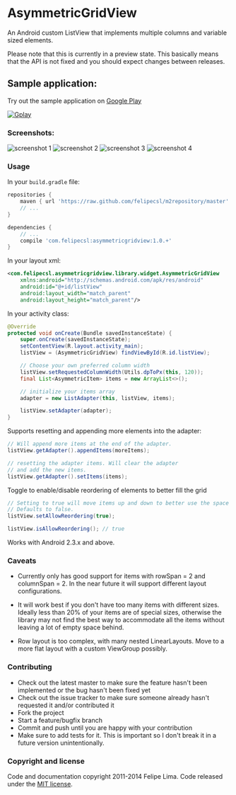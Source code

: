 # AsymmetricGridView

An Android custom ListView that implements multiple columns and variable sized elements.

Please note that this is currently in a preview state.
This basically means that the API is not fixed and you should expect changes between releases.

## Sample application:

Try out the sample application on [Google Play](https://play.google.com/store/apps/details?id=com.felipecsl.asymmetricgridview.app)

[![Gplay](https://developer.android.com/images/brand/en_generic_rgb_wo_60.png)](https://play.google.com/store/apps/details?id=com.felipecsl.asymmetricgridview.app)

### Screenshots:

![screenshot 1](https://raw.githubusercontent.com/felipecsl/AsymmetricGridView/master/screenshots/ss_2_cols.png)
![screenshot 2](https://raw.githubusercontent.com/felipecsl/AsymmetricGridView/master/screenshots/ss_3_cols.png)
![screenshot 3](https://raw.githubusercontent.com/felipecsl/AsymmetricGridView/master/screenshots/ss_4_cols.png)
![screenshot 4](https://raw.githubusercontent.com/felipecsl/AsymmetricGridView/master/screenshots/ss_5_cols.png)

### Usage

In your ``build.gradle`` file:

```groovy
repositories {
    maven { url 'https://raw.github.com/felipecsl/m2repository/master' }
    // ...
}

dependencies {
    // ...
    compile 'com.felipecsl:asymmetricgridview:1.0.+'
}
```

In your layout xml:

```xml
<com.felipecsl.asymmetricgridview.library.widget.AsymmetricGridView
    xmlns:android="http://schemas.android.com/apk/res/android"
    android:id="@+id/listView"
    android:layout_width="match_parent"
    android:layout_height="match_parent"/>
```

In your activity class:

```java
@Override
protected void onCreate(Bundle savedInstanceState) {
    super.onCreate(savedInstanceState);
    setContentView(R.layout.activity_main);
    listView = (AsymmetricGridView) findViewById(R.id.listView);

    // Choose your own preferred column width
    listView.setRequestedColumnWidth(Utils.dpToPx(this, 120));
    final List<AsymmetricItem> items = new ArrayList<>();

    // initialize your items array
    adapter = new ListAdapter(this, listView, items);

    listView.setAdapter(adapter);
}
```

Supports resetting and appending more elements into the adapter:

```java
// Will append more items at the end of the adapter.
listView.getAdapter().appendItems(moreItems);

// resetting the adapter items. Will clear the adapter
// and add the new items.
listView.getAdapter().setItems(items);
```

Toggle to enable/disable reordering of elements to better fill the grid

```java
// Setting to true will move items up and down to better use the space
// Defaults to false.
listView.setAllowReordering(true);

listView.isAllowReordering(); // true
```

Works with Android 2.3.x and above.

### Caveats

* Currently only has good support for items with rowSpan = 2 and columnSpan = 2.
In the near future it will support different layout configurations.

* It will work best if you don't have too many items with different sizes. Ideally less
than 20% of your items are of special sizes, otherwise the library may not find the best
way to accommodate all the items without leaving a lot of empty space behind.

* Row layout is too complex, with many nested LinearLayouts. Move to a more flat layout
with a custom ViewGroup possibly.

### Contributing

* Check out the latest master to make sure the feature hasn't been implemented or the bug hasn't been fixed yet
* Check out the issue tracker to make sure someone already hasn't requested it and/or contributed it
* Fork the project
* Start a feature/bugfix branch
* Commit and push until you are happy with your contribution
* Make sure to add tests for it. This is important so I don't break it in a future version unintentionally.

### Copyright and license

Code and documentation copyright 2011-2014 Felipe Lima.
Code released under the [MIT license](https://github.com/felipecsl/AsymmetricGridview/blob/master/LICENSE.txt).